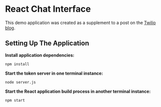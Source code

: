 # React Chat Interface


This demo application was created as a supplement to a post on 
the [Twilio blog](https://www.twilio.com/blog).

## Setting Up The Application


**Install application dependencies:**

```
npm install
```

**Start the token server in one terminal instance:**

```
node server.js
```

**Start the React application build process in another terminal instance:**

```
npm start
```
